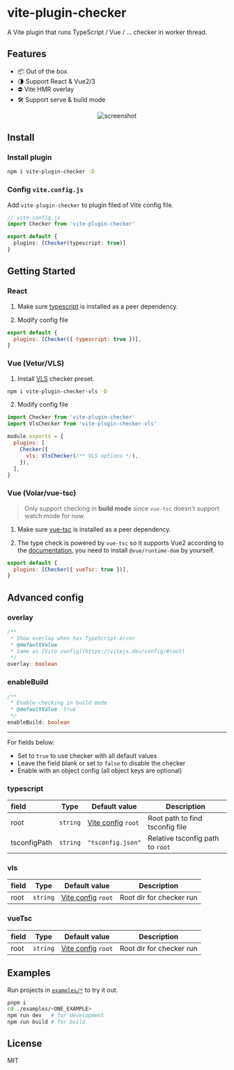 # vite-plugin-checker

A Vite plugin that runs TypeScript / Vue / ... checker in worker thread.

## Features

- 📦 Out of the box
- 🌗 Support React & Vue2/3
- ⛔️ Vite HMR overlay
- 🛠 Support serve & build mode

<p align="center">
  <img alt="screenshot" src="https://user-images.githubusercontent.com/12322740/113175704-48cf1e80-927e-11eb-9bb5-43ab1b218cb2.png">
</p>

## Install

### Install plugin

```bash
npm i vite-plugin-checker -D
```

### Config `vite.config.js`

Add `vite-plugin-checker` to plugin filed of Vite config file.

```ts
// vite.config.js
import Checker from 'vite-plugin-checker'

export default {
  plugins: [Checker(typescript: true)]
}
```

## Getting Started

### React

1. Make sure [typescript](https://www.npmjs.com/package/typescript) is installed as a peer dependency.

2. Modify config file

```js
export default {
  plugins: [Checker({ typescript: true })],
}
```

### Vue (Vetur/VLS)

1. Install [VLS](https://www.npmjs.com/package/vls) checker preset.

```bash
npm i vite-plugin-checker-vls -D
```

2. Modify config file

```js
import Checker from 'vite-plugin-checker'
import VlsChecker from 'vite-plugin-checker-vls'

module.exports = {
  plugins: [
    Checker({
      vls: VlsChecker(/** VLS options */),
    }),
  ],
}
```

### Vue (Volar/vue-tsc)

> Only support checking in **build mode** since `vue-tsc` doesn't support watch mode for now.

1. Make sure [vue-tsc](https://www.npmjs.com/package/vue-tsc) is installed as a peer dependency.

2. The type check is powered by `vue-tsc` so it supports Vue2 according to the [documentation](https://github.com/johnsoncodehk/volar#using), you need to install `@vue/runtime-dom` by yourself.

```js
export default {
  plugins: [Checker({ vueTsc: true })],
}
```

## Advanced config

### overlay

```ts
/**
 * Show overlay when has TypeScript error
 * @defaultValue
 * Same as [Vite config](https://vitejs.dev/config/#root)
 */
overlay: boolean
```

### enableBuild

```ts
/**
 * Enable checking in build mode
 * @defaultValue `true`
 */
enableBuild: boolean
```

---

For fields below:

- Set to `true` to use checker with all default values
- Leave the field blank or set to `false` to disable the checker
- Enable with an object config (all object keys are optional)

### typescript

| field        | Type     | Default value                                         | Description                      |
| :----------- | -------- | ----------------------------------------------------- | -------------------------------- |
| root         | `string` | [Vite config](https://vitejs.dev/config/#root) `root` | Root path to find tsconfig file  |
| tsconfigPath | `string` | `"tsconfig.json"`                                     | Relative tsconfig path to `root` |

### vls

| field | Type     | Default value                                         | Description              |
| :---- | -------- | ----------------------------------------------------- | ------------------------ |
| root  | `string` | [Vite config](https://vitejs.dev/config/#root) `root` | Root dir for checker run |

### vueTsc

| field | Type     | Default value                                         | Description              |
| :---- | -------- | ----------------------------------------------------- | ------------------------ |
| root  | `string` | [Vite config](https://vitejs.dev/config/#root) `root` | Root dir for checker run |

## Examples

Run projects in [`examples/*`](./examples) to try it out.

```bash
pnpm i
cd ./examples/<ONE_EXAMPLE>
npm run dev   # for development
npm run build # for build
```

## License

MIT
